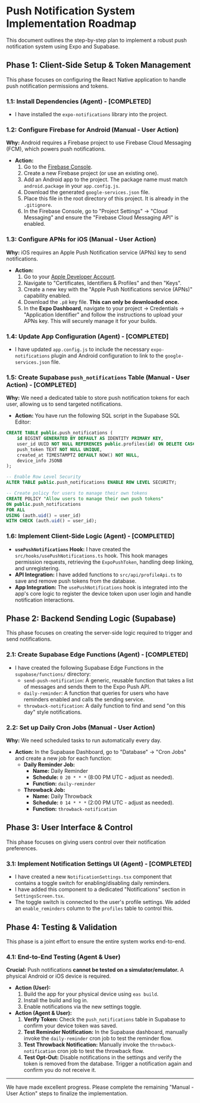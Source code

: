 # Push Notification System Implementation Roadmap

This document outlines the step-by-step plan to implement a robust push notification system using Expo and Supabase.

## **Phase 1: Client-Side Setup & Token Management**

This phase focuses on configuring the React Native application to handle push notification permissions and tokens.

### 1.1: Install Dependencies (Agent) - [COMPLETED]

- I have installed the `expo-notifications` library into the project.

### 1.2: Configure Firebase for Android (Manual - User Action)

**Why:** Android requires a Firebase project to use Firebase Cloud Messaging (FCM), which powers push notifications.

- **Action:**
  1. Go to the [Firebase Console](https://console.firebase.google.com/).
  2. Create a new Firebase project (or use an existing one).
  3. Add an Android app to the project. The package name must match `android.package` in your `app.config.js`.
  4. Download the generated `google-services.json` file.
  5. Place this file in the root directory of this project. It is already in the `.gitignore`.
  6. In the Firebase Console, go to "Project Settings" -> "Cloud Messaging" and ensure the "Firebase Cloud Messaging API" is enabled.

### 1.3: Configure APNs for iOS (Manual - User Action)

**Why:** iOS requires an Apple Push Notification service (APNs) key to send notifications.

- **Action:**
  1. Go to your [Apple Developer Account](https://developer.apple.com/account/).
  2. Navigate to "Certificates, Identifiers & Profiles" and then "Keys".
  3. Create a new key with the "Apple Push Notifications service (APNs)" capability enabled.
  4. Download the `.p8` key file. **This can only be downloaded once.**
  5. In the **Expo Dashboard**, navigate to your project -> Credentials -> "Application Identifier" and follow the instructions to upload your APNs key. This will securely manage it for your builds.

### 1.4: Update App Configuration (Agent) - [COMPLETED]

- I have updated `app.config.js` to include the necessary `expo-notifications` plugin and Android configuration to link to the `google-services.json` file.

### 1.5: Create Supabase `push_notifications` Table (Manual - User Action) - [COMPLETED]

**Why:** We need a dedicated table to store push notification tokens for each user, allowing us to send targeted notifications.

- **Action:** You have run the following SQL script in the Supabase SQL Editor:

```sql
CREATE TABLE public.push_notifications (
    id BIGINT GENERATED BY DEFAULT AS IDENTITY PRIMARY KEY,
    user_id UUID NOT NULL REFERENCES public.profiles(id) ON DELETE CASCADE,
    push_token TEXT NOT NULL UNIQUE,
    created_at TIMESTAMPTZ DEFAULT NOW() NOT NULL,
    device_info JSONB
);

-- Enable Row Level Security
ALTER TABLE public.push_notifications ENABLE ROW LEVEL SECURITY;

-- Create policy for users to manage their own tokens
CREATE POLICY "Allow users to manage their own push tokens"
ON public.push_notifications
FOR ALL
USING (auth.uid() = user_id)
WITH CHECK (auth.uid() = user_id);
```

### 1.6: Implement Client-Side Logic (Agent) - [COMPLETED]

- **`usePushNotifications` Hook:** I have created the `src/hooks/usePushNotifications.ts` hook. This hook manages permission requests, retrieving the `ExpoPushToken`, handling deep linking, and unregistering.
- **API Integration:** I have added functions to `src/api/profileApi.ts` to save and remove push tokens from the database.
- **App Integration:** The `usePushNotifications` hook is integrated into the app's core logic to register the device token upon user login and handle notification interactions.

## **Phase 2: Backend Sending Logic (Supabase)**

This phase focuses on creating the server-side logic required to trigger and send notifications.

### 2.1: Create Supabase Edge Functions (Agent) - [COMPLETED]

- I have created the following Supabase Edge Functions in the `supabase/functions/` directory:
  - `send-push-notification`: A generic, reusable function that takes a list of messages and sends them to the Expo Push API.
  - `daily-reminder`: A function that queries for users who have reminders enabled and calls the sending service.
  - `throwback-notification`: A daily function to find and send "on this day" style notifications.

### 2.2: Set up Daily Cron Jobs (Manual - User Action)

**Why:** We need scheduled tasks to run automatically every day.

- **Action:** In the Supabase Dashboard, go to "Database" -> "Cron Jobs" and create a new job for each function:
  - **Daily Reminder Job:**
    - **Name:** Daily Reminder
    - **Schedule:** `0 20 * * *` (8:00 PM UTC - adjust as needed).
    - **Function:** `daily-reminder`
  - **Throwback Job:**
    - **Name:** Daily Throwback
    - **Schedule:** `0 14 * * *` (2:00 PM UTC - adjust as needed).
    - **Function:** `throwback-notification`

## **Phase 3: User Interface & Control**

This phase focuses on giving users control over their notification preferences.

### 3.1: Implement Notification Settings UI (Agent) - [COMPLETED]

- I have created a new `NotificationSettings.tsx` component that contains a toggle switch for enabling/disabling daily reminders.
- I have added this component to a dedicated "Notifications" section in `SettingsScreen.tsx`.
- The toggle switch is connected to the user's profile settings. We added an `enable_reminders` column to the `profiles` table to control this.

## **Phase 4: Testing & Validation**

This phase is a joint effort to ensure the entire system works end-to-end.

### 4.1: End-to-End Testing (Agent & User)

**Crucial:** Push notifications **cannot be tested on a simulator/emulator.** A physical Android or iOS device is required.

- **Action (User):**
  1. Build the app for your physical device using `eas build`.
  2. Install the build and log in.
  3. Enable notifications via the new settings toggle.
- **Action (Agent & User):**
  1. **Verify Token:** Check the `push_notifications` table in Supabase to confirm your device token was saved.
  2. **Test Reminder Notification:** In the Supabase dashboard, manually invoke the `daily-reminder` cron job to test the reminder flow.
  3. **Test Throwback Notification:** Manually invoke the `throwback-notification` cron job to test the throwback flow.
  4. **Test Opt-Out:** Disable notifications in the settings and verify the token is removed from the database. Trigger a notification again and confirm you do not receive it.

---

We have made excellent progress. Please complete the remaining "Manual - User Action" steps to finalize the implementation.
